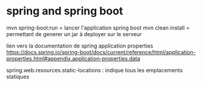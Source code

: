 # spring and spring boot

mvn spring-boot:run = lancer l'application spring boot
mvn clean install =  permettant de generer un jar à deployer sur le serveur

lien vers la documentation de spring application properties
https://docs.spring.io/spring-boot/docs/current/reference/html/application-properties.html#appendix.application-properties.data

spring.web.resources.static-locations : indique tous les emplacements statiques